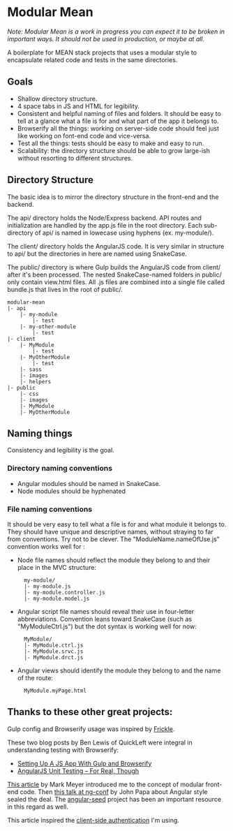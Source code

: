 # Modular Mean

*Note: Modular Mean is a work in progress you can expect it to be broken in important ways. It should not be used in production, or maybe at all.*

A boilerplate for MEAN stack projects that uses a modular style to encapsulate related code and tests in the same directories.

## Goals

* Shallow directory structure.
* 4 space tabs in JS and HTML for legibility.
* Consistent and helpful naming of files and folders. It should be easy to tell at a glance what a file is for and what part of the app it belongs to.
* Browserify all the things: working on server-side code should feel just like working on font-end code and vice-versa.
* Test all the things: tests should be easy to make and easy to run.
* Scalability: the directory structure should be able to grow large-ish without resorting to different structures.

## Directory Structure

The basic idea is to mirror the directory structure in the front-end and the backend.

The api/ directory holds the Node/Express backend. API routes and initialization are handled by the app.js file in the root directory. Each sub-directory of api/ is named in lowecase using hyphens (ex. my-module/).

The client/ directory holds the AngularJS code. It is very similar in structure to api/ but the directories in here are named using SnakeCase.

The public/ directory is where Gulp builds the AngularJS code from client/ after it's been processed. The nested SnakeCase-named folders in public/ only contain view.html files. All .js files are combined into a single file called bundle.js that lives in the root of public/.

```
modular-mean
|- api
    |- my-module
        |- test
    |- my-other-module
        |- test
|- client
    |- MyModule
        |- test
    |- MyOtherModule
        |- test
    |- sass
    |- images
    |- helpers
|- public
    |- css
    |- images
    |- MyModule
    |- MyOtherModule
```


## Naming things

Consistency and legibility is the goal.

### Directory naming conventions

* Angular modules should be named in SnakeCase.
* Node modules should be hyphenated

### File naming conventions

It should be very easy to tell what a file is for and what module it belongs to. They should have unique and descriptive names, without straying to far from conventions. Try not to be clever. The "ModuleName.nameOfUse.js" convention works well for :

* Node file names should reflect the module they belong to and their place in the MVC structure:

        my-module/
        |- my-module.js
        |- my-module.controller.js
        |- my-module.model.js

* Angular script file names should reveal their use in four-letter abbreviations. Convention leans toward SnakeCase (such as "MyModuleCtrl.js") but the dot syntax is working well for now:

        MyModule/
        |- MyModule.ctrl.js
        |- MyModule.srvc.js
        |- MyModule.drct.js

* Angular views should identify the module they belong to and the name of the route:

        MyModule.myPage.html

## Thanks to these other great projects:

Gulp config and Browserify usage was inspired by [Frickle](https://github.com/Hyra/Frickle).

These two blog posts by Ben Lewis of QuickLeft were integral in understanding testing with Browserify:
* [Setting Up A JS App With Gulp and Browserify](https://quickleft.com/blog/setting-up-a-clientside-javascript-project-with-gulp-and-browserify/)
* [AngularJS Unit Testing – For Real, Though](https://quickleft.com/blog/angularjs-unit-testing-for-real-though/)

[This article](https://www.airpair.com/angularjs/posts/top-10-mistakes-angularjs-developers-make) by Mark Meyer introduced me to the concept of modular front-end code. Then [this talk at ng-conf](https://www.youtube.com/watch?v=hG-ARy0oqjI) by John Papa about Angular style sealed the deal. The [angular-seed](https://github.com/angular/angular-seed) project has been an important resource in this regard as well.

This article inspired the [client-side authentication](http://arthur.gonigberg.com/2013/06/29/angularjs-role-based-auth/) I'm using.
